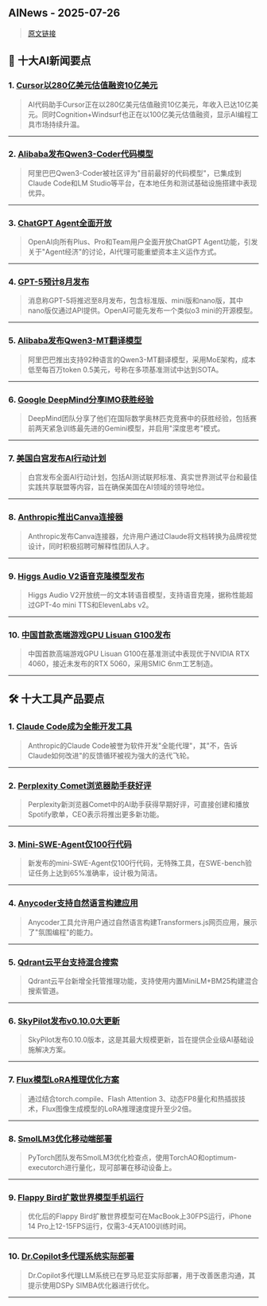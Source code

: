 ## AINews - 2025-07-26

> [原文链接](https://news.smol.ai/issues/25-07-24-cogsurf-cursor/)

## 📰 十大AI新闻要点

### 1. [Cursor以280亿美元估值融资10亿美元](https://www.saastr.com/the-latest-20vc-saastr-why-vibe-coding-is-on-fire-but-also-cant-be-trusted-how-yc-and-multi-stage-funds-have-won-and-figmas-epic-ipo/)
> AI代码助手Cursor正在以280亿美元估值融资10亿美元，年收入已达10亿美元。同时Cognition+Windsurf也正在以100亿美元估值融资，显示AI编程工具市场持续升温。

---

### 2. [Alibaba发布Qwen3-Coder代码模型](https://twitter.com/cline/status/1948452627278430376)
> 阿里巴巴Qwen3-Coder被社区评为"目前最好的代码模型"，已集成到Claude Code和LM Studio等平台，在本地任务和测试基础设施搭建中表现优异。

---

### 3. [ChatGPT Agent全面开放](https://twitter.com/OpenAI/status/1948530029580939539)
> OpenAI向所有Plus、Pro和Team用户全面开放ChatGPT Agent功能，引发关于"Agent经济"的讨论，AI代理可能重塑资本主义运作方式。

---

### 4. [GPT-5预计8月发布](https://www.theverge.com/notepad-microsoft-newsletter/712950/openai-gpt-5-model-release-date-notepad)
> 消息称GPT-5将推迟至8月发布，包含标准版、mini版和nano版，其中nano版仅通过API提供。OpenAI可能先发布一个类似o3 mini的开源模型。

---

### 5. [Alibaba发布Qwen3-MT翻译模型](https://twitter.com/Alibaba_Qwen/status/1948406830688018471)
> 阿里巴巴推出支持92种语言的Qwen3-MT翻译模型，采用MoE架构，成本低至每百万token 0.5美元，号称在多项基准测试中达到SOTA。

---

### 6. [Google DeepMind分享IMO获胜经验](https://twitter.com/lmthang/status/1948458590492393834)
> DeepMind团队分享了他们在国际数学奥林匹克竞赛中的获胜经验，包括赛前两天紧急训练最先进的Gemini模型，并启用"深度思考"模式。

---

### 7. [美国白宫发布AI行动计划](https://twitter.com/dariusemrani/status/1948244456010064175)
> 白宫发布全面AI行动计划，包括AI测试联邦标准、真实世界测试平台和最佳实践共享联盟等内容，旨在确保美国在AI领域的领导地位。

---

### 8. [Anthropic推出Canva连接器](https://twitter.com/AnthropicAI/status/1948489708385816666)
> Anthropic发布Canva连接器，允许用户通过Claude将文档转换为品牌视觉设计，同时积极招聘可解释性团队人才。

---

### 9. [Higgs Audio V2语音克隆模型发布](https://twitter.com/reach_vb/status/1948257089022808135)
> Higgs Audio V2开放统一的文本转语音模型，支持语音克隆，据称性能超过GPT-4o mini TTS和ElevenLabs v2。

---

### 10. [中国首款高端游戏GPU Lisuan G100发布](https://wccftech.com/china-first-high-end-gaming-gpu-lisuan-g100-outperforms-nvidia-geforce-rtx-4060/)
> 中国首款高端游戏GPU Lisuan G100在基准测试中表现优于NVIDIA RTX 4060，接近未发布的RTX 5060，采用SMIC 6nm工艺制造。

---

## 🛠️ 十大工具产品要点

### 1. [Claude Code成为全能开发工具](https://twitter.com/_arohan_/status/1948249539678294250)
> Anthropic的Claude Code被誉为软件开发"全能代理"，其"不，告诉Claude如何改进"的反馈循环被视为强大的迭代飞轮。

---

### 2. [Perplexity Comet浏览器助手获好评](https://twitter.com/AravSrinivas/status/1948215175976497394)
> Perplexity新浏览器Comet中的AI助手获得早期好评，可直接创建和播放Spotify歌单，CEO表示将推出更多新功能。

---

### 3. [Mini-SWE-Agent仅100行代码](https://twitter.com/OfirPress/status/1948375444559974901)
> 新发布的mini-SWE-Agent仅100行代码，无特殊工具，在SWE-bench验证任务上达到65%准确率，设计极为简洁。

---

### 4. [Anycoder支持自然语言构建应用](https://twitter.com/vikhyatk/status/1948138386994413618)
> Anycoder工具允许用户通过自然语言构建Transformers.js网页应用，展示了"氛围编程"的能力。

---

### 5. [Qdrant云平台支持混合搜索](https://twitter.com/qdrant_engine/status/1948335098719564153)
> Qdrant云平台新增全托管推理功能，支持使用内置MiniLM+BM25构建混合搜索管道。

---

### 6. [SkyPilot发布v0.10.0大更新](https://twitter.com/skypilot_org/status/1948421083625050371)
> SkyPilot发布0.10.0版本，这是其最大规模更新，旨在提供企业级AI基础设施解决方案。

---

### 7. [Flux模型LoRA推理优化方案](https://twitter.com/RisingSayak/status/1948403975440793942)
> 通过结合torch.compile、Flash Attention 3、动态FP8量化和热插拔技术，Flux图像生成模型的LoRA推理速度提升至少2倍。

---

### 8. [SmolLM3优化移动端部署](https://twitter.com/_lewtun/status/1948447622085120184)
> PyTorch团队发布SmolLM3优化检查点，使用TorchAO和optimum-executorch进行量化，现可部署在移动设备上。

---

### 9. [Flappy Bird扩散世界模型手机运行](https://njkumar.com/optimizing-flappy-bird-world-model-to-run-in-a-web-browser/)
> 优化后的Flappy Bird扩散世界模型可在MacBook上30FPS运行，iPhone 14 Pro上12-15FPS运行，仅需3-4天A100训练时间。

---

### 10. [Dr.Copilot多代理系统实际部署](https://twitter.com/lateinteraction/status/1948487640551969048)
> Dr.Copilot多代理LLM系统已在罗马尼亚实际部署，用于改善医患沟通，其提示使用DSPy SIMBA优化器进行优化。

---